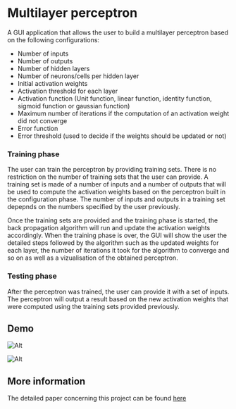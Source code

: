 # Multilayer perceptron
A GUI application that allows the user to build a multilayer perceptron based on the following configurations:

* Number of inputs
* Number of outputs
* Number of hidden layers
* Number of neurons/cells per hidden layer
* Initial activation weights
* Activation threshold for each layer
* Activation function (Unit function, linear function, identity function, sigmoid function or gaussian function)
* Maximum number of iterations if the computation of an activation weight did not converge
* Error function
* Error threshold (used to decide if the weights should be updated or not)

### Training phase
The user can train the perceptron by providing training sets. There is no restriction on the number of training sets that the user can provide. A training set is made of a number of inputs and a number of outputs that will be used to compute the activation weights based on the perceptron built in the configuration phase.
The number of inputs and outputs in a training set depepnds on the numbers specified by the user previously.

Once the training sets are provided and the training phase is started, the back propagation algorithm will run and update the activation weights accordingly. When the training phase is over, the GUI will show the user the detailed steps followed by the algorithm such as the updated weights for each layer, the number of iterations it took for the algorithm to converge and so on as well as a vizualisation of the obtained perceptron.

### Testing phase
After the perceptron was trained, the user can provide it with a set of inputs. The perceptron will output a result based on the new activation weights that were computed using the training sets provided previously.

## Demo
![Alt](http://joeyhelou.com/perceptron/perceptron.png)

![Alt](http://joeyhelou.com/perceptron/perceptron2.png)

## More information
The detailed paper concerning this project can be found [here](http://joeyhelou.com/perceptron/perceptron.docx)
